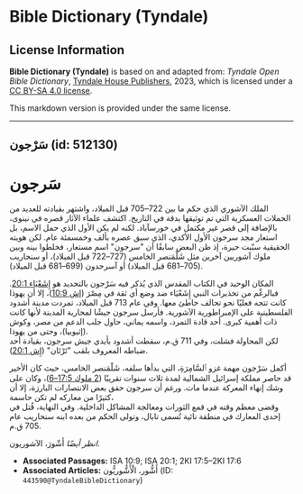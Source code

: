 # Bible Dictionary (Tyndale)

## License Information

**Bible Dictionary (Tyndale)** is based on and adapted from: _Tyndale Open Bible Dictionary_, [Tyndale House Publishers](https://tyndaleopenresources.com/), 2023, which is licensed under a [CC BY-SA 4.0 license](https://creativecommons.org/licenses/by-sa/4.0/legalcode.en).

This markdown version is provided under the same license.



--------------------------------

## سَرْجون (id: 512130)

سَرجون
======

الملك الآشوري الذي حكم ما بين 722–705 قبل الميلاد، واشتهر بقيادته للعديد من الحملات العسكرية التي تم توثيقها بدقة في التاريخ. اكتشف علماء الآثار قصره في نينوى، بالإضافة إلى قصر غير مكتمل في خورسآباد. لكنه لم يكن الأول الذي حمل الاسم، بل استعار مجد سرجون الأول الأكدي، الذي سبق عصره بألف وخمسمئة عام. لكن هويته الحقيقية سبّبت حيرة، إذ ظن البعض سابقًا أن "سرجون" اسم مستعار، فخلطوا بينه وبين ملوك آشوريين آخرين مثل شَلْمَنصر الخامس (727–722 قبل الميلاد)، أو سنحاريب (705–681 قبل الميلاد) أو آسرحدون (699–681 قبل الميلاد).

المكان الوحيد في الكتاب المقدس الذي يُذكر فيه سَرْجون بالتحديد هو [إِشَعْيَاء 20:1](https://ref.ly/Isa20:1). فبالرغْم من تحذيرات النبي إِشَعْيَاء ضد وضع أي ثقة في مِصْرَ ([إش 10:9](https://ref.ly/Isa10:9))، إلا أن يهوذا كانت تتجه فعليًا نحو تحالف خاطئ معها. وفي عام 713 قبل الميلاد، تمردت مدينة أشدود الفلسطينية على الإمبراطورية الآشورية. فأرسل سرجون جيشًا لمحاربة المدينة لأنها كانت ذات أهمية كبرى. أحد قادة التمرد، واسمه يماني، حاول جلب الدعم من مصر، وكوش (إثيوبيا)، وحتى من يهوذا.  
لكن المحاولة فشلت، وفي 711 ق.م، سقطت أشدود بأيدي جيش سرجون، بقيادة أحد ضباطه المعروف بلقب "تَرْتَان" ([إِش 20:1](https://ref.ly/Isa20:1)).

أكمل سَرْجون مهمة غزو ٱلسَّامِرَةِ، التي بدأها سلفه، شَلْمَنصر الخامس، حيث كان الأخير قد حاصر مملكة إسرائيل الشمالية لمدة ثلاث سنوات تقريبًا ([2 ملوك 17:5–6](https://ref.ly/2Kgs17:5-2Kgs17:6))، وكان على وشك إنهاء المعركة عندما مات. ورغم أن سرجون حقق بعض الانتصارات البارزة، إلا أن كثيرًا من معاركه لم تكن حاسمة،  
وقضى معظم وقته في قمع الثورات ومعالجة المشاكل الداخلية. وفي النهاية، قُتل في إحدى المعارك في منطقة نائية تُسمى تابال، وتولى الحكم من بعده ابنه سنحاريب عام 705 ق.م.

*انظر أيضًا* أَشّورَ، الآشوريون.

* **Associated Passages:** ISA 10:9; ISA 20:1; 2KI 17:5–2KI 17:6
* **Associated Articles:** أَشُّور، الْأَشُّوريُّون (ID: `443590@TyndaleBibleDictionary`)

